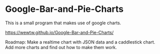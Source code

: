 # Google-Bar-and-Pie-Charts
This is a small program that makes use of google charts.

https://wewtw.github.io/Google-Bar-and-Pie-Charts/

<p>Roadmap: Make a realtime chart with JSON data and a caddlestick chart. Add more charts and find out how to make them work.</p> 
